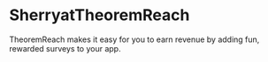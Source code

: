 # SherryatTheoremReach
TheoremReach makes it easy for you to earn revenue by adding fun, rewarded surveys to your app.
